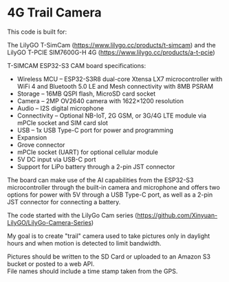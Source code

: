 
# 4G Trail Camera



This code is built for:

The LilyGO T-SimCam (https://www.lilygo.cc/products/t-simcam) and the
LilyGO T-PCIE SIM7600G-H  4G (https://www.lilygo.cc/products/a-t-pcie)

T-SIMCAM ESP32-S3 CAM board specifications:

* Wireless MCU – ESP32-S3R8 dual-core Xtensa LX7 microcontroller with WiFi 4 and Bluetooth 5.0 LE and Mesh connectivity with 8MB PSRAM
* Storage – 16MB QSPI flash, MicroSD card socket
* Camera – 2MP OV2640 camera with 1622×1200 resolution
* Audio – I2S digital microphone
* Connectivity – Optional NB-IoT, 2G GSM, or 3G/4G LTE module via mPCIe socket and SIM card slot
* USB – 1x USB Type-C port for power and programming
* Expansion
 * Grove connector
 * mPCIe socket (UART) for optional cellular module
 * 5V DC input via USB-C port
 * Support for LiPo battery through a 2-pin JST connector

The board can make use of the AI capabilities from the ESP32-S3 microcontroller through the built-in camera and microphone and offers two options for power with 5V through a USB Type-C port, as well as a 2-pin JST connector for connecting a battery.

The code started with the LilyGo Cam series (https://github.com/Xinyuan-LilyGO/LilyGo-Camera-Series)

My goal is to create "trail" camera used to take pictures only in daylight hours and when motion is detected to limit bandwidth.

Pictures should be written to the SD Card or uploaded to an Amazon S3 bucket or posted to a web API.  
File names should include a time stamp taken from the GPS. 


